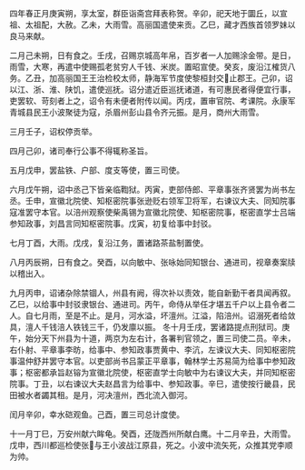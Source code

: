 四年春正月庚寅朔，享太室，群臣诣斋宫拜表称贺。辛卯，祀天地于圜丘，以宣祖、太祖配，大赦。乙未，大雨雪。高丽国遣使来贡。乙巳，藏才西族首领罗妹以良马来献。

二月己未朔，日有食之。壬戌，召赐京城高年帛，百岁者一人加赐涂金带。是日，雨雪，大寒，再遣中使赐孤老贫穷人千钱、米炭。置昭宣使。癸亥，废沿江榷货八务。乙丑，加高丽国王王治检校太师，静海军节度使黎桓封交止郡王。己卯，诏以江、浙、淮、陕饥，遣使巡抚。诏分遣近臣巡抚诸道，有可惠民者得便宜行事，吏罢软、苛刻者上之，诏令有未便者附传以闻。丙戌，置审官院、考课院。永康军青城县民王小波聚徒为寇，杀眉州彭山县令齐元振。是月，商州大雨雪。

三月壬子，诏权停贡举。

四月己卯，诸司奉行公事不得辄称圣旨。

五月戊申，罢盐铁、户部、度支等使，置三司使。

六月戊午朔，诏中丞己下皆亲临鞫狱。丙寅，吏部侍郎、平章事张齐贤罢为尚书左丞。壬申，宣徽北院使、知枢密院事张逊贬右领军卫将军，右谏议大夫、同知院事寇准罢守本官。以涪州观察使柴禹锡为宣徽北院使、知枢密院事，枢密直学士吕端参知政事，刘昌言同知枢密院事。戊寅，初复给事中封驳。

七月丁酉，大雨。戊戌，复沿江务，置诸路茶盐制置使。

八月丙辰朔，日有食之。癸酉，以向敏中、张咏始同知银台、通进司，视章奏案牍以稽出入。

九月丙申，诏诸杂除禁锢人，州县有阙，得次补以责效，能自新勤干者具闻再叙。乙巳，以给事中封驳隶银台、通进司。丙午，命侍从举任才堪五千户以上县令者二人。自七月雨，至是不止。是月，河水溢，坏澶州。江溢，陷涪州。诏溺死者给敛具，澶人千钱涪人铁钱三千，仍发廪以振。
冬十月壬戌，罢诸路提点刑狱司。庚午，始分天下州县为十道，两京为左右计，各署判官领之，置三司使二员。辛未，右仆射、平章事李昉，给事中、参知政事贾黄中、李沆，左谏议大夫、同知枢密院事温仲舒并罢守本官。以吏部尚书吕蒙正平章事，翰林学士苏易简为给事中参知政事；枢密都承旨赵镕为宣徽北院使，枢密直学士向敏中为右谏议大夫，并同知枢密院事。丁丑，以右谏议大夫赵昌言为给事中、参知政事。辛巳，遣使按行畿县，民田被水者蠲其租。是月，河决澶州，西北流入御河。

闰月辛卯，幸水硙观鱼。己酉，置三司总计度使。

十一月丁巳，万安州献六眸龟。癸酉，还陇西州所献白鹰。十二月辛丑，大雨雪。戊申，西川都巡检使张与王小波战江原县，死之。小波中流矢死，众推其党李顺为帅。